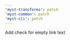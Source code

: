 ```yaml
---
'myst-transforms': patch
'myst-common': patch
'myst-cli': patch
---
```


Add check for empty link text
